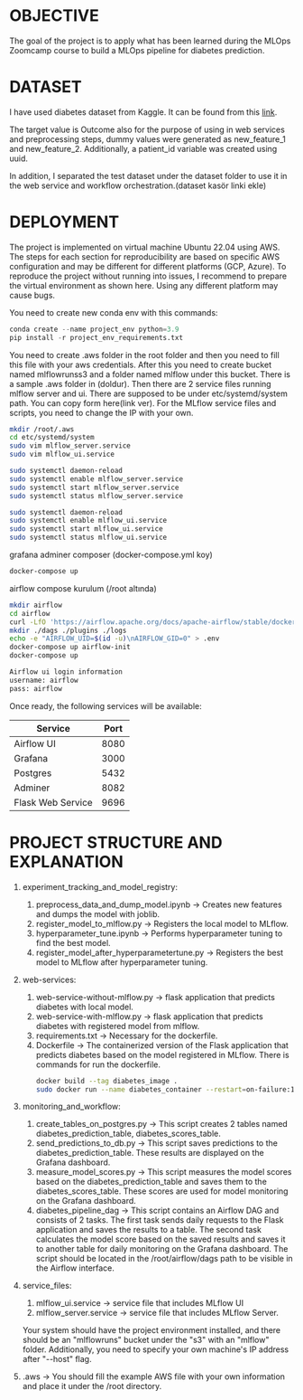 # OBJECTIVE

The goal of the project is to apply what has been learned during the MLOps Zoomcamp course to build a MLOps pipeline for diabetes prediction. 

# DATASET
I have used diabetes dataset from Kaggle. It can be found from this [link](https://www.kaggle.com/datasets/akshaydattatraykhare/diabetes-dataset?select=diabetes.csv).

The target value is Outcome also for the purpose of using in web services and preprocessing steps, dummy values were generated as new_feature_1 and new_feature_2. Additionally, a patient_id variable was created using uuid.

In addition, I separated the test dataset under the dataset folder to use it in the web service and workflow orchestration.(dataset kasör linki ekle)

# DEPLOYMENT
The project is implemented on virtual machine Ubuntu 22.04 using AWS. The steps for each section for reproducibility are based on specific AWS configuration and may be different for different platforms (GCP, Azure). To reproduce the project without running into issues, I recommend to prepare the virtual environment as shown here. Using any different platform may cause bugs.

You need to create new conda env with this commands:

```python
conda create --name project_env python=3.9
pip install -r project_env_requirements.txt 
```
You need to create .aws folder in the root folder and then you need to fill this file with your aws credentials. After this you need to create bucket named mlflowrunss3 and a folder named mlflow under this bucket. There is a sample .aws folder in (doldur). Then there are 2 service files running mlflow server and ui. There are supposed to be under etc/systemd/system path. You can copy form here(link ver). For the MLflow service files and scripts, you need to change the IP with your own.

```bash
mkdir /root/.aws
cd etc/systemd/system
sudo vim mlflow_server.service
sudo vim mlflow_ui.service

sudo systemctl daemon-reload 
sudo systemctl enable mlflow_server.service
sudo systemctl start mlflow_server.service
sudo systemctl status mlflow_server.service 

sudo systemctl daemon-reload 
sudo systemctl enable mlflow_ui.service
sudo systemctl start mlflow_ui.service
sudo systemctl status mlflow_ui.service 
```

grafana adminer composer (docker-compose.yml koy)
```bash
docker-compose up
```

airflow compose kurulum (/root altında)
```bash
mkdir airflow
cd airflow
curl -LfO 'https://airflow.apache.org/docs/apache-airflow/stable/docker-compose.yaml'
mkdir ./dags ./plugins ./logs
echo -e "AIRFLOW_UID=$(id -u)\nAIRFLOW_GID=0" > .env
docker-compose up airflow-init
docker-compose up

Airflow ui login information
username: airflow
pass: airflow
```
Once ready, the following services will be available:

| Service       | Port         |
| ------------- |:-------------:|
| Airflow UI     | 8080      | 
| Grafana | 3000     |  
| Postgres | 5432     |   
| Adminer     | 8082      |  
| Flask Web Service| 9696 |

# PROJECT STRUCTURE AND EXPLANATION
1. experiment_tracking_and_model_registry:
    1. preprocess_data_and_dump_model.ipynb -> Creates new features and dumps the model with joblib.
    2. register_model_to_mlflow.py -> Registers the local model to MLflow.
    3. hyperparameter_tune.ipynb -> Performs hyperparameter tuning to find the best model.
    4. register_model_after_hyperparametertune.py -> Registers the best model to MLflow after hyperparameter tuning.

2. web-services:
    1. web-service-without-mlflow.py -> flask application that predicts diabetes with local model.
    2. web-service-with-mlflow.py -> flask application that predicts diabetes with registered model from mlflow.
    3. requirements.txt -> Necessary for the dockerfile.
    4. Dockerfile -> The containerized version of the Flask application that predicts diabetes based on the model registered in MLflow.
        There is commands for run the dockerfile.
        ```bash
        docker build --tag diabetes_image .
        sudo docker run --name diabetes_container --restart=on-failure:10 -d -p 9696:9696 diabetes_image
        ```
3. monitoring_and_workflow:
    1. create_tables_on_postgres.py -> This script creates 2 tables named diabetes_prediction_table, diabetes_scores_table. 
    2. send_predictions_to_db.py -> This script saves predictions to the diabetes_prediction_table. These results are displayed on the Grafana dashboard.
    3. measure_model_scores.py -> This script measures the model scores based on the diabetes_prediction_table and saves them to the diabetes_scores_table. These scores are used for model monitoring on the Grafana dashboard.
    4. diabetes_pipeline_dag -> This script contains an Airflow DAG and consists of 2 tasks. The first task sends daily requests to the Flask application and saves the results to a table. The second task calculates the model score based on the saved results and saves it to another table for daily monitoring on the Grafana dashboard. The script should be located in the /root/airflow/dags path to be visible in the Airflow interface.
4. service_files:
    1. mlflow_ui.service ->  service file that includes MLflow UI
    2. mlflow_server.service -> service file that includes MLflow Server.
    
    Your system should have the project environment installed, and there should be an "mlflowruns" bucket under the "s3" with an "mlflow" folder. Additionally, you need to specify your own machine's IP address after "--host" flag.
5. .aws -> You should fill the example AWS file with your own information and place it under the /root directory.